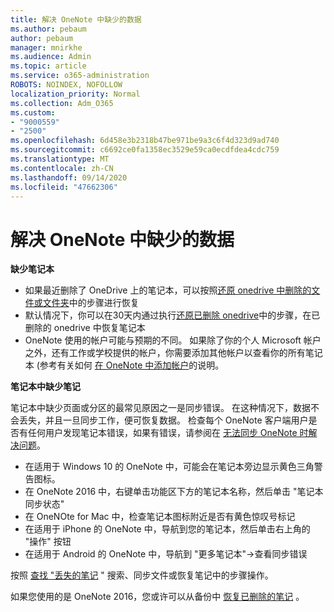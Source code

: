 ```yaml
---
title: 解决 OneNote 中缺少的数据
ms.author: pebaum
author: pebaum
manager: mnirkhe
ms.audience: Admin
ms.topic: article
ms.service: o365-administration
ROBOTS: NOINDEX, NOFOLLOW
localization_priority: Normal
ms.collection: Adm_O365
ms.custom:
- "9000559"
- "2500"
ms.openlocfilehash: 6d458e3b2318b47be971be9a3c6f4d323d9ad740
ms.sourcegitcommit: c6692ce0fa1358ec3529e59ca0ecdfdea4cdc759
ms.translationtype: MT
ms.contentlocale: zh-CN
ms.lasthandoff: 09/14/2020
ms.locfileid: "47662306"
---
```

# <a name="resolving-missing-data-in-onenote"></a>解决 OneNote 中缺少的数据

**缺少笔记本**

- 如果最近删除了 OneDrive 上的笔记本，可以按照[还原 onedrive 中删除的文件或文件夹](https://support.office.com/article/949ada80-0026-4db3-a953-c99083e6a84f)中的步骤进行恢复
- 默认情况下，你可以在30天内通过执行[还原已删除 onedrive](https://docs.microsoft.com/onedrive/restore-deleted-onedrive)中的步骤，在已删除的 onedrive 中恢复笔记本
- OneNote 使用的帐户可能与预期的不同。 如果除了你的个人 Microsoft 帐户之外，还有工作或学校提供的帐户，你需要添加其他帐户以查看你的所有笔记本 (参考有关如何 [在 OneNote 中添加帐户](https://support.office.com/article/5afff855-54ee-47e4-a773-db048d4ac299)的说明。

**笔记本中缺少笔记**

笔记本中缺少页面或分区的最常见原因之一是同步错误。 在这种情况下，数据不会丢失，并且一旦同步工作，便可恢复数据。 检查每个 OneNote 客户端用户是否有任何用户发现笔记本错误，如果有错误，请参阅在 [无法同步 OneNote 时解决问题](https://support.office.com/article/299495ef-66d1-448f-90c1-b785a6968d45)。

- 在适用于 Windows 10 的 OneNote 中，可能会在笔记本旁边显示黄色三角警告图标。
- 在 OneNote 2016 中，右键单击功能区下方的笔记本名称，然后单击 "笔记本同步状态"
- 在 OneNOte for Mac 中，检查笔记本图标附近是否有黄色惊叹号标记
- 在适用于 iPhone 的 OneNote 中，导航到您的笔记本，然后单击右上角的 "操作" 按钮
- 在适用于 Android 的 OneNote 中，导航到 "更多笔记本"->查看同步错误

按照 [查找 "丢失的笔记](https://support.office.com/article/32cb2bd7-afe7-44d2-a711-398a88421287) " 搜索、同步文件或恢复笔记中的步骤操作。

如果您使用的是 OneNote 2016，您或许可以从备份中 [恢复已删除的笔记](https://support.office.com/article/32ed1036-74fd-4c21-bc28-033a486e6b14) 。